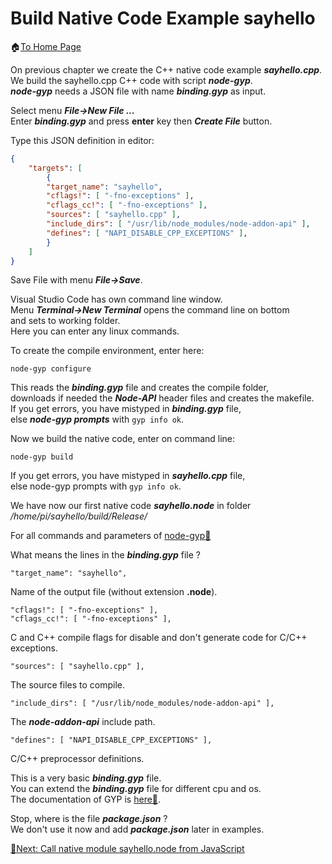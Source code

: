 # Build Native Code Example sayhello
🏠[To Home Page](README.md)

On previous chapter we create the C++ native code example ***sayhello.cpp***.<br>
We build the sayhello.cpp C++ code with script ***node-gyp***.<br>
***node-gyp*** needs a JSON file with name ***binding.gyp*** as input.<br>

Select menu ***File->New File ...***<br>
Enter ***binding.gyp*** and press **enter** key then ***Create File*** button.<br>

Type this JSON definition in editor:

```JSON
{
    "targets": [
        {
        "target_name": "sayhello",
        "cflags!": [ "-fno-exceptions" ],
        "cflags_cc!": [ "-fno-exceptions" ],
        "sources": [ "sayhello.cpp" ],
        "include_dirs": [ "/usr/lib/node_modules/node-addon-api" ],
        "defines": [ "NAPI_DISABLE_CPP_EXCEPTIONS" ],
        }
    ]
}
```
Save File with menu ***File->Save***.

Visual Studio Code has own command line window.<br>
Menu ***Terminal->New Terminal*** opens the command line on bottom<br>
and sets to working folder.<br>
Here you can enter any linux commands.<br>

To create the compile environment, enter here:<br>
```
node-gyp configure
```
This reads the ***binding.gyp*** file and creates the compile folder,<br>
downloads if needed the ***Node-API*** header files and creates the makefile.<br>
If you get errors, you have mistyped in ***binding.gyp*** file,<br>
else ***node-gyp prompts*** with ```gyp info ok```.<br>

Now we build the native code, enter on command line:
```
node-gyp build
```
If you get errors, you have mistyped in ***sayhello.cpp*** file,<br>
else node-gyp prompts with ```gyp info ok```.<br>

We have now our first native code ***sayhello.node*** in folder<br>
*/home/pi/sayhello/build/Release/*

For all commands and parameters of [node-gyp📌](https://github.com/nodejs/node-gyp)

What means the lines in the ***binding.gyp*** file ?

```
"target_name": "sayhello",
```
Name of the output file (without extension **.node**).
```
"cflags!": [ "-fno-exceptions" ],
"cflags_cc!": [ "-fno-exceptions" ],
```
C and C++ compile flags for disable and don't generate code for C/C++ exceptions.<br>
```
"sources": [ "sayhello.cpp" ],
```
The source files to compile.<br>
```
"include_dirs": [ "/usr/lib/node_modules/node-addon-api" ],
```
The ***node-addon-api*** include path.  
```
"defines": [ "NAPI_DISABLE_CPP_EXCEPTIONS" ],
```
C/C++ preprocessor definitions.<br>

This is a very basic ***binding.gyp*** file.<br>
You can extend the ***binding.gyp*** file for different cpu and os.<br>
The documentation of GYP is [here📌](https://gyp.gsrc.io/docs/UserDocumentation.md).<br>

Stop, where is the file ***package.json*** ?<br>
We don't use it now and add ***package.json*** later in examples.<br>

[🧾Next: Call native module sayhello.node from JavaScript ](call.md)
